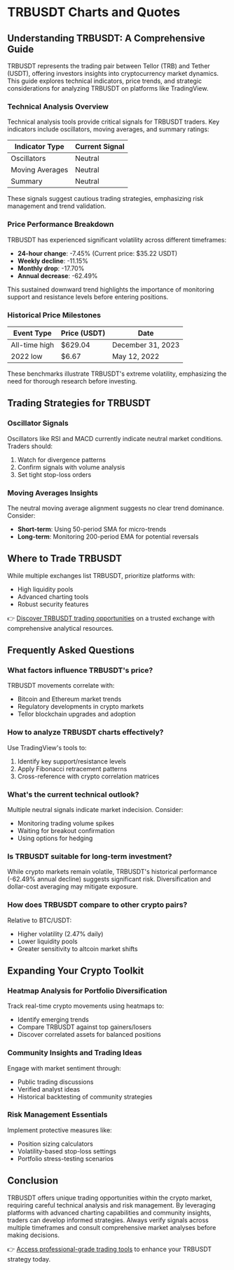# TRBUSDT Charts and Quotes  

## Understanding TRBUSDT: A Comprehensive Guide  

TRBUSDT represents the trading pair between Tellor (TRB) and Tether (USDT), offering investors insights into cryptocurrency market dynamics. This guide explores technical indicators, price trends, and strategic considerations for analyzing TRBUSDT on platforms like TradingView.  

### Technical Analysis Overview  

Technical analysis tools provide critical signals for TRBUSDT traders. Key indicators include oscillators, moving averages, and summary ratings:  

| Indicator Type     | Current Signal |  
|--------------------|----------------|  
| Oscillators        | Neutral        |  
| Moving Averages    | Neutral        |  
| Summary            | Neutral        |  

These signals suggest cautious trading strategies, emphasizing risk management and trend validation.  

### Price Performance Breakdown  

TRBUSDT has experienced significant volatility across different timeframes:  

- **24-hour change**: -7.45% (Current price: $35.22 USDT)  
- **Weekly decline**: -11.15%  
- **Monthly drop**: -17.70%  
- **Annual decrease**: -62.49%  

This sustained downward trend highlights the importance of monitoring support and resistance levels before entering positions.  

### Historical Price Milestones  

| Event Type         | Price (USDT) | Date           |  
|--------------------|--------------|----------------|  
| All-time high      | $629.04      | December 31, 2023 |  
| 2022 low           | $6.67        | May 12, 2022   |  

These benchmarks illustrate TRBUSDT's extreme volatility, emphasizing the need for thorough research before investing.  

## Trading Strategies for TRBUSDT  

### Oscillator Signals  

Oscillators like RSI and MACD currently indicate neutral market conditions. Traders should:  
1. Watch for divergence patterns  
2. Confirm signals with volume analysis  
3. Set tight stop-loss orders  

### Moving Averages Insights  

The neutral moving average alignment suggests no clear trend dominance. Consider:  
- **Short-term**: Using 50-period SMA for micro-trends  
- **Long-term**: Monitoring 200-period EMA for potential reversals  

## Where to Trade TRBUSDT  

While multiple exchanges list TRBUSDT, prioritize platforms with:  
- High liquidity pools  
- Advanced charting tools  
- Robust security features  

👉 [Discover TRBUSDT trading opportunities](https://bit.ly/okx-bonus) on a trusted exchange with comprehensive analytical resources.  

## Frequently Asked Questions  

### What factors influence TRBUSDT's price?  
TRBUSDT movements correlate with:  
- Bitcoin and Ethereum market trends  
- Regulatory developments in crypto markets  
- Tellor blockchain upgrades and adoption  

### How to analyze TRBUSDT charts effectively?  
Use TradingView's tools to:  
1. Identify key support/resistance levels  
2. Apply Fibonacci retracement patterns  
3. Cross-reference with crypto correlation matrices  

### What's the current technical outlook?  
Multiple neutral signals indicate market indecision. Consider:  
- Monitoring trading volume spikes  
- Waiting for breakout confirmation  
- Using options for hedging  

### Is TRBUSDT suitable for long-term investment?  
While crypto markets remain volatile, TRBUSDT's historical performance (-62.49% annual decline) suggests significant risk. Diversification and dollar-cost averaging may mitigate exposure.  

### How does TRBUSDT compare to other crypto pairs?  
Relative to BTC/USDT:  
- Higher volatility (2.47% daily)  
- Lower liquidity pools  
- Greater sensitivity to altcoin market shifts  

## Expanding Your Crypto Toolkit  

### Heatmap Analysis for Portfolio Diversification  
Track real-time crypto movements using heatmaps to:  
- Identify emerging trends  
- Compare TRBUSDT against top gainers/losers  
- Discover correlated assets for balanced positions  

### Community Insights and Trading Ideas  
Engage with market sentiment through:  
- Public trading discussions  
- Verified analyst ideas  
- Historical backtesting of community strategies  

### Risk Management Essentials  
Implement protective measures like:  
- Position sizing calculators  
- Volatility-based stop-loss settings  
- Portfolio stress-testing scenarios  

## Conclusion  

TRBUSDT offers unique trading opportunities within the crypto market, requiring careful technical analysis and risk management. By leveraging platforms with advanced charting capabilities and community insights, traders can develop informed strategies. Always verify signals across multiple timeframes and consult comprehensive market analyses before making decisions.  

👉 [Access professional-grade trading tools](https://bit.ly/okx-bonus) to enhance your TRBUSDT strategy today.